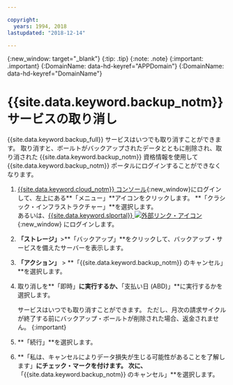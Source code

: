 ```yaml
---

copyright:
  years: 1994, 2018
lastupdated: "2018-12-14"

---
```

{:new_window: target="_blank"}
{:tip: .tip}
{:note: .note}
{:important: .important}
{:DomainName: data-hd-keyref="APPDomain"}
{:DomainName: data-hd-keyref="DomainName"}

# {{site.data.keyword.backup_notm}} サービスの取り消し

{{site.data.keyword.backup_full}} サービスはいつでも取り消すことができます。 取り消すと、ボールトがバックアップされたデータとともに削除され、取り消された {{site.data.keyword.backup_notm}} 資格情報を使用して {{site.data.keyword.backup_notm}} ポータルにログインすることができなくなります。

1. [{{site.data.keyword.cloud_notm}} コンソール](https://{DomainName}/){:new_window}にログインして、左上にある**「メニュー」**アイコンをクリックします。 **「クラシック・インフラストラクチャー」**を選択します。<br/>
   あるいは、[{{site.data.keyword.slportal}} ![外部リンク・アイコン](../../icons/launch-glyph.svg "外部リンク・アイコン")](https://control.softlayer.com/){:new_window} にログインします。
2. **「ストレージ」**>**「バックアップ」**をクリックして、バックアップ・サービスを備えたサーバーを表示します。
3. **「アクション」** > **「{{site.data.keyword.backup_notm}} のキャンセル」**を選択します。
4. 取り消しを**「即時」**に実行するか、**「支払い日 (ABD)」**に実行するかを選択します。

   サービスはいつでも取り消すことができます。 ただし、月次の請求サイクルが終了する前にバックアップ・ボールトが削除された場合、返金されません。
   {:important}
5. **「続行」**を選択します。
6. **「私は、キャンセルによりデータ損失が生じる可能性があることを了解します」**にチェック・マークを付けます。 次に、**「{{site.data.keyword.backup_notm}} のキャンセル」**を選択します。
